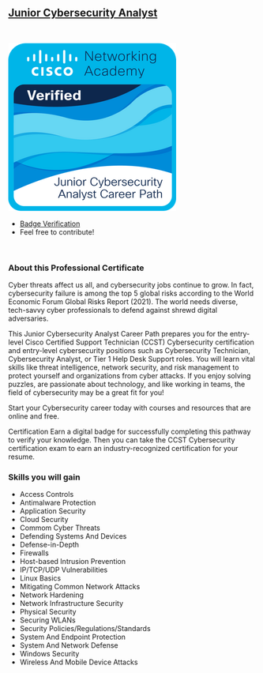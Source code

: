 ## [Junior Cybersecurity Analyst](https://skillsforall.com/career-path/cybersecurity?courseLang=en-US)

<br>

![cert](CISCO-Badge.png)

* [Badge Verification](https://www.credly.com/badges/bcadc811-c745-45fc-a6c0-22b0424e428e)
* Feel free to contribute!


<br>

### About this Professional Certificate

Cyber threats affect us all, and cybersecurity jobs continue to grow. In fact, cybersecurity failure is among the top 5 global risks according to the World Economic Forum Global Risks Report (2021). The world needs diverse, tech-savvy cyber professionals to defend against shrewd digital adversaries.​

This Junior Cybersecurity Analyst Career Path prepares you for the entry-level Cisco Certified Support Technician (CCST) Cybersecurity certification and entry-level cybersecurity positions such as Cybersecurity Technician, Cybersecurity Analyst, or Tier 1 Help Desk Support roles. You will learn vital skills like threat intelligence, network security, and risk management to protect yourself and organizations from cyber attacks. If you enjoy solving puzzles, are passionate about technology, and like working in teams, the field of cybersecurity may be a great fit for you!

Start your Cybersecurity career today with courses and resources that are online and free.

Certification
Earn a digital badge for successfully completing this pathway to verify your knowledge.
Then you can take the CCST Cybersecurity certification exam to earn an industry-recognized certification for your resume.

### Skills you will gain

* Access Controls
* Antimalware Protection
* Application Security
* Cloud Security
* Commom Cyber Threats
* Defending Systems And Devices
* Defense-in-Depth
* Firewalls
* Host-based Intrusion Prevention
* IP/TCP/UDP Vulnerabilities
* Linux Basics
* Mitigating Common Network Attacks
* Network Hardening
* Network Infrastructure Security
* Physical Security
* Securing WLANs
* Security Policies/Regulations/Standards
* System And Endpoint Protection
* System And Network Defense
* Windows Security
* Wireless And Mobile Device Attacks
